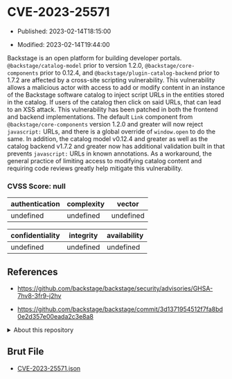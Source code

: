 # CVE-2023-25571

- Published: 2023-02-14T18:15:00

- Modified: 2023-02-14T19:44:00

Backstage is an open platform for building developer portals. `@backstage/catalog-model` prior to version 1.2.0, `@backstage/core-components` prior to 0.12.4, and `@backstage/plugin-catalog-backend` prior to 1.7.2 are affected by a cross-site scripting vulnerability. This vulnerability allows a malicious actor with access to add or modify content in an instance of the Backstage software catalog to inject script URLs in the entities stored in the catalog. If users of the catalog then click on said URLs, that can lead to an XSS attack. This vulnerability has been patched in both the frontend and backend implementations. The default `Link` component from `@backstage/core-components` version 1.2.0 and greater will now reject `javascript:` URLs, and there is a global override of `window.open` to do the same. In addition, the catalog model v0.12.4 and greater as well as the catalog backend v1.7.2 and greater now has additional validation built in that prevents `javascript:` URLs in known annotations. As a workaround, the general practice of limiting access to modifying catalog content and requiring code reviews greatly help mitigate this vulnerability.

### CVSS Score: **null**

| authentication | complexity | vector |
| --- | --- | --- |
| undefined | undefined | undefined |

| confidentiality | integrity | availability |
| --- | --- | --- |
| undefined | undefined | undefined |

## References

* https://github.com/backstage/backstage/security/advisories/GHSA-7hv8-3fr9-j2hv

* https://github.com/backstage/backstage/commit/3d1371954512f7fa8bd0e2d357e00eada2c3e8a8

<details>
<summary>About this repository</summary> 

  This repository is part of the project [Live Hack CVE](https://github.com/Live-Hack-CVE). Main website can be found [www.live-hack.org](https://www.live-hack.org) 
  
  Made by [Sn0wAlice](https://github.com/Sn0wAlice) for the people that care about security and need to have a feed of the latest CVEs. Hope you enjoy it, don't forget to star the repo and follow me on [Twitter](https://twitter.com/Sn0wAlice) and [Github](https://github.com/Sn0wAlice). And that is my [personnal website](https://www.alice-snow.me/)

  - [Home Page](https://github.com/Live-Hack-CVE)
  - [Framework](https://github.com/Live-Hack-CVE/cve-framework)
  - [CVE database](https://github.com/Live-Hack-CVE/full_database)
  - [Changelog](https://github.com/Live-Hack-CVE/Changelog)
</details>

## Brut File

* [CVE-2023-25571.json](https://raw.githubusercontent.com/Live-Hack-CVE/full_database/main/cves/2023/CVE-2023-25571.json)

